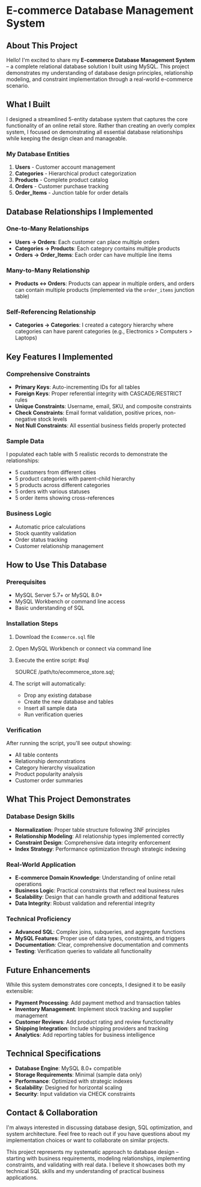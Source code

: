 # E-commerce Database Management System

## About This Project

Hello! I'm excited to share my **E-commerce Database Management System** – a complete relational database solution I built using MySQL. This project demonstrates my understanding of database design principles, relationship modeling, and constraint implementation through a real-world e-commerce scenario.

## What I Built

I designed a streamlined 5-entity database system that captures the core functionality of an online retail store. Rather than creating an overly complex system, I focused on demonstrating all essential database relationships while keeping the design clean and manageable.

### My Database Entities

1. **Users** - Customer account management
2. **Categories** - Hierarchical product categorization
3. **Products** - Complete product catalog
4. **Orders** - Customer purchase tracking
5. **Order_Items** - Junction table for order details

## Database Relationships I Implemented

### One-to-Many Relationships
- **Users → Orders**: Each customer can place multiple orders
- **Categories → Products**: Each category contains multiple products
- **Orders → Order_Items**: Each order can have multiple line items

### Many-to-Many Relationship
- **Products ↔ Orders**: Products can appear in multiple orders, and orders can contain multiple products (implemented via the `order_items` junction table)

### Self-Referencing Relationship
- **Categories → Categories**: I created a category hierarchy where categories can have parent categories (e.g., Electronics > Computers > Laptops)

## Key Features I Implemented

### Comprehensive Constraints
- **Primary Keys**: Auto-incrementing IDs for all tables
- **Foreign Keys**: Proper referential integrity with CASCADE/RESTRICT rules
- **Unique Constraints**: Username, email, SKU, and composite constraints
- **Check Constraints**: Email format validation, positive prices, non-negative stock levels
- **Not Null Constraints**: All essential business fields properly protected

### Sample Data
I populated each table with 5 realistic records to demonstrate the relationships:
- 5 customers from different cities
- 5 product categories with parent-child hierarchy
- 5 products across different categories
- 5 orders with various statuses
- 5 order items showing cross-references

### Business Logic
- Automatic price calculations
- Stock quantity validation
- Order status tracking
- Customer relationship management

## How to Use This Database

### Prerequisites
- MySQL Server 5.7+ or MySQL 8.0+
- MySQL Workbench or command line access
- Basic understanding of SQL

### Installation Steps
1. Download the `Ecommerce.sql` file
2. Open MySQL Workbench or connect via command line
3. Execute the entire script:
   #sql

   SOURCE /path/to/ecommerce_store.sql;

5. The script will automatically:
   - Drop any existing database
   - Create the new database and tables
   - Insert all sample data
   - Run verification queries

### Verification
After running the script, you'll see output showing:
- All table contents
- Relationship demonstrations
- Category hierarchy visualization
- Product popularity analysis
- Customer order summaries

## What This Project Demonstrates

### Database Design Skills
- **Normalization**: Proper table structure following 3NF principles
- **Relationship Modeling**: All relationship types implemented correctly
- **Constraint Design**: Comprehensive data integrity enforcement
- **Index Strategy**: Performance optimization through strategic indexing

### Real-World Application
- **E-commerce Domain Knowledge**: Understanding of online retail operations
- **Business Logic**: Practical constraints that reflect real business rules
- **Scalability**: Design that can handle growth and additional features
- **Data Integrity**: Robust validation and referential integrity

### Technical Proficiency
- **Advanced SQL**: Complex joins, subqueries, and aggregate functions
- **MySQL Features**: Proper use of data types, constraints, and triggers
- **Documentation**: Clear, comprehensive documentation and comments
- **Testing**: Verification queries to validate all functionality

## Future Enhancements

While this system demonstrates core concepts, I designed it to be easily extensible:

- **Payment Processing**: Add payment method and transaction tables
- **Inventory Management**: Implement stock tracking and supplier management
- **Customer Reviews**: Add product rating and review functionality
- **Shipping Integration**: Include shipping providers and tracking
- **Analytics**: Add reporting tables for business intelligence

## Technical Specifications

- **Database Engine**: MySQL 8.0+ compatible
- **Storage Requirements**: Minimal (sample data only)
- **Performance**: Optimized with strategic indexes
- **Scalability**: Designed for horizontal scaling
- **Security**: Input validation via CHECK constraints

## Contact & Collaboration

I'm always interested in discussing database design, SQL optimization, and system architecture. Feel free to reach out if you have questions about my implementation choices or want to collaborate on similar projects.

This project represents my systematic approach to database design – starting with business requirements, modeling relationships, implementing constraints, and validating with real data. I believe it showcases both my technical SQL skills and my understanding of practical business applications.
